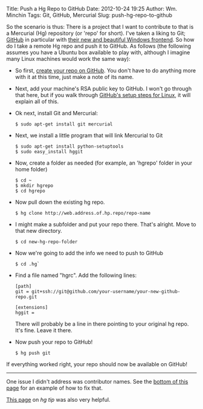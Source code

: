 Title: Push a Hg Repo to GitHub
Date: 2012-10-24 19:25
Author: Wm. Minchin
Tags: Git, GitHub, Mercurial
Slug: push-hg-repo-to-github

So the scenario is thus: There is a project that I want to contribute to
that is a Mercurial (Hg) repository (or 'repo' for short). I've taken a
liking to Git; [GitHub](http://www.github.com/) in particular with
[their new and beautiful Windows frontend](http://windows.github.com/).
So how do I take a remote Hg repo and push it to GitHub. As follows (the
following assumes you have a Ubuntu box available to play with, although
I imagine many Linux machines would work the same way):

-   So first, [create your repo on
    GitHub](https://github.com/repositories/new). You don't have to do
    anything more with it at this time, just make a note of its name.
-   Next, add your machine's RSA public key to GitHub. I won't go
    through that here, but if you walk through [GitHub's setup steps for
    Linux](https://help.github.com/articles/generating-ssh-keys), it
    will explain all of this.
-   Ok next, install Git and Mercurial:

        $ sudo apt-get install git mercurial

-   Next, we install a little program that will link Mercurial to Git

        $ sudo apt-get install python-setuptools
        $ sudo easy_install hggit

-   Now, create a folder as needed (for example, an 'hgrepo' folder in
    your home folder)

        $ cd ~
        $ mkdir hgrepo
        $ cd hgrepo

-   Now pull down the existing hg repo.

        $ hg clone http://web.address.of.hp.repo/repo-name

-   I might make a subfolder and put your repo there. That's alright.
    Move to that new directory.

        $ cd new-hg-repo-folder

-   Now we're going to add the info we need to push to GitHub

        $ cd .hg`

-   Find a file named "hgrc". Add the following lines:

        [path]
        git = git+ssh://git@github.com/your-username/your-new-github-repo.git

        [extensions]
        hggit =

    There will probably be a line in there pointing to your original hg
    repo. It's fine. Leave it there.

-   Now push your repo to GitHub!
    
        $ hg push git

If everything worked right, your repo should now be available on GitHub!

------------------------------------------------------------------------

One issue I didn't address was contributor names. See the [bottom of
this
page](https://confluence.atlassian.com/pages/viewpage.action?pageId=269982882)
for an example of how to fix that.

[This
page](http://hgtip.com/tips/advanced/2009-11-09-create-a-git-mirror/) on
*hg tip* was also very helpful.

